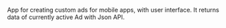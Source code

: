 App for creating custom ads for mobile apps, with user interface. 
It returns data of currently active Ad with Json API.